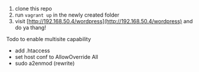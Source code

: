 1. clone this repo
2. run ```vagrant up``` in the newly created folder
3. visit [http://192.168.50.4/wordpress](http://192.168.50.4/wordpress) and do ya thang!


Todo to enable multisite capability
* add .htaccess
* set host conf to AllowOverride All
* sudo a2enmod (rewrite)
